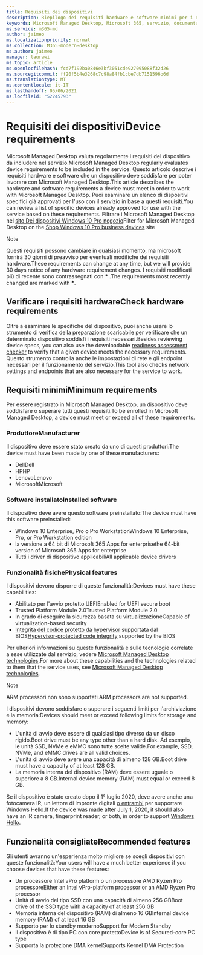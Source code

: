 ```yaml
---
title: Requisiti dei dispositivi
description: Riepilogo dei requisiti hardware e software minimi per i dispositivi che funzionano con Microsoft Managed Desktop
keywords: Microsoft Managed Desktop, Microsoft 365, servizio, documentazione
ms.service: m365-md
author: jaimeo
ms.localizationpriority: normal
ms.collection: M365-modern-desktop
ms.author: jaimeo
manager: laurawi
ms.topic: article
ms.openlocfilehash: fcd7f192ba0846e3bf3051cde927095088f32d26
ms.sourcegitcommit: ff20f5b4e3268c7c98a84fb1cbe7db7151596b6d
ms.translationtype: MT
ms.contentlocale: it-IT
ms.lasthandoff: 05/06/2021
ms.locfileid: "52245793"
---
```

# <a name="device-requirements"></a><span data-ttu-id="90d7a-104">Requisiti dei dispositivi</span><span class="sxs-lookup"><span data-stu-id="90d7a-104">Device requirements</span></span>

<span data-ttu-id="90d7a-105">Microsoft Managed Desktop valuta regolarmente i requisiti del dispositivo da includere nel servizio.</span><span class="sxs-lookup"><span data-stu-id="90d7a-105">Microsoft Managed Desktop regularly evaluates device requirements to be included in the service.</span></span> <span data-ttu-id="90d7a-106">Questo articolo descrive i requisiti hardware e software che un dispositivo deve soddisfare per poter lavorare con Microsoft Managed Desktop.</span><span class="sxs-lookup"><span data-stu-id="90d7a-106">This article describes the hardware and software requirements a device must meet in order to work with Microsoft Managed Desktop.</span></span> <span data-ttu-id="90d7a-107">Puoi esaminare un elenco di dispositivi specifici già approvati per l'uso con il servizio in base a questi requisiti.</span><span class="sxs-lookup"><span data-stu-id="90d7a-107">You can review a list of specific devices already approved for use with the service based on these requirements.</span></span> <span data-ttu-id="90d7a-108">Filtrare i Microsoft Managed Desktop nel [sito Dei dispositivi Windows 10 Pro negozio](https://www.microsoft.com/windowsforbusiness/view-all-devices)</span><span class="sxs-lookup"><span data-stu-id="90d7a-108">Filter for Microsoft Managed Desktop on the [Shop Windows 10 Pro business devices](https://www.microsoft.com/windowsforbusiness/view-all-devices) site</span></span>

> [!NOTE]
> <span data-ttu-id="90d7a-109">Questi requisiti possono cambiare in qualsiasi momento, ma microsoft fornirà 30 giorni di preavviso per eventuali modifiche dei requisiti hardware.</span><span class="sxs-lookup"><span data-stu-id="90d7a-109">These requirements can change at any time, but we will provide 30 days notice of any hardware requirement changes.</span></span> <span data-ttu-id="90d7a-110">I requisiti modificati più di recente sono contrassegnati con **\*** .</span><span class="sxs-lookup"><span data-stu-id="90d7a-110">The requirements most recently changed are marked with **\***.</span></span> 

## <a name="check-hardware-requirements"></a><span data-ttu-id="90d7a-111">Verificare i requisiti hardware</span><span class="sxs-lookup"><span data-stu-id="90d7a-111">Check hardware requirements</span></span>

<span data-ttu-id="90d7a-112">Oltre a esaminare le specifiche del dispositivo, [](../get-ready/readiness-assessment-downloadable.md) puoi anche usare lo strumento di verifica della preparazione scaricabile per verificare che un determinato dispositivo soddisfi i requisiti necessari.</span><span class="sxs-lookup"><span data-stu-id="90d7a-112">Besides reviewing device specs, you can also use the downloadable [readiness assessment checker](../get-ready/readiness-assessment-downloadable.md) to verify that a given device meets the necessary requirements.</span></span> <span data-ttu-id="90d7a-113">Questo strumento controlla anche le impostazioni di rete e gli endpoint necessari per il funzionamento del servizio.</span><span class="sxs-lookup"><span data-stu-id="90d7a-113">This tool also checks network settings and endpoints that are also necessary for the service to work.</span></span>

## <a name="minimum-requirements"></a><span data-ttu-id="90d7a-114">Requisiti minimi</span><span class="sxs-lookup"><span data-stu-id="90d7a-114">Minimum requirements</span></span>

<span data-ttu-id="90d7a-115">Per essere registrato in Microsoft Managed Desktop, un dispositivo deve soddisfare o superare tutti questi requisiti.</span><span class="sxs-lookup"><span data-stu-id="90d7a-115">To be enrolled in Microsoft Managed Desktop, a device must meet or exceed all of these requirements.</span></span>

### <a name="manufacturer"></a><span data-ttu-id="90d7a-116">Produttore</span><span class="sxs-lookup"><span data-stu-id="90d7a-116">Manufacturer</span></span>

<span data-ttu-id="90d7a-117">Il dispositivo deve essere stato creato da uno di questi produttori:</span><span class="sxs-lookup"><span data-stu-id="90d7a-117">The device must have been made by one of these manufacturers:</span></span>

- <span data-ttu-id="90d7a-118">Dell</span><span class="sxs-lookup"><span data-stu-id="90d7a-118">Dell</span></span>
- <span data-ttu-id="90d7a-119">HP</span><span class="sxs-lookup"><span data-stu-id="90d7a-119">HP</span></span>
- <span data-ttu-id="90d7a-120">Lenovo</span><span class="sxs-lookup"><span data-stu-id="90d7a-120">Lenovo</span></span>
- <span data-ttu-id="90d7a-121">Microsoft</span><span class="sxs-lookup"><span data-stu-id="90d7a-121">Microsoft</span></span>


### <a name="installed-software"></a><span data-ttu-id="90d7a-122">Software installato</span><span class="sxs-lookup"><span data-stu-id="90d7a-122">Installed software</span></span>

<span data-ttu-id="90d7a-123">Il dispositivo deve avere questo software preinstallato:</span><span class="sxs-lookup"><span data-stu-id="90d7a-123">The device must have this software preinstalled:</span></span>

- <span data-ttu-id="90d7a-124">Windows 10 Enterprise, Pro o Pro Workstation</span><span class="sxs-lookup"><span data-stu-id="90d7a-124">Windows 10 Enterprise, Pro, or Pro Workstation edition</span></span>
- <span data-ttu-id="90d7a-125">la versione a 64 bit di Microsoft 365 Apps for enterprise</span><span class="sxs-lookup"><span data-stu-id="90d7a-125">the 64-bit version of Microsoft 365 Apps for enterprise</span></span> 
- <span data-ttu-id="90d7a-126">Tutti i driver di dispositivo applicabili</span><span class="sxs-lookup"><span data-stu-id="90d7a-126">All applicable device drivers</span></span>


### <a name="physical-features"></a><span data-ttu-id="90d7a-127">Funzionalità fisiche</span><span class="sxs-lookup"><span data-stu-id="90d7a-127">Physical features</span></span>

<span data-ttu-id="90d7a-128">I dispositivi devono disporre di queste funzionalità:</span><span class="sxs-lookup"><span data-stu-id="90d7a-128">Devices must have these capabilities:</span></span>

- <span data-ttu-id="90d7a-129">Abilitato per l'avvio protetto UEFI</span><span class="sxs-lookup"><span data-stu-id="90d7a-129">Enabled for UEFI secure boot</span></span> 
- <span data-ttu-id="90d7a-130">Trusted Platform Module 2.0</span><span class="sxs-lookup"><span data-stu-id="90d7a-130">Trusted Platform Module 2.0</span></span> 
- <span data-ttu-id="90d7a-131">In grado di eseguire la sicurezza basata su virtualizzazione</span><span class="sxs-lookup"><span data-stu-id="90d7a-131">Capable of virtualization-based security</span></span> 
- <span data-ttu-id="90d7a-132">[Integrità del codice protetto da hypervisor](/windows-hardware/drivers/bringup/device-guard-and-credential-guard) supportata dal BIOS</span><span class="sxs-lookup"><span data-stu-id="90d7a-132">[Hypervisor-protected code integrity](/windows-hardware/drivers/bringup/device-guard-and-credential-guard) supported by the BIOS</span></span>

<span data-ttu-id="90d7a-133">Per ulteriori informazioni su queste funzionalità e sulle tecnologie correlate a esse utilizzate dal servizio, vedere [Microsoft Managed Desktop technologies](../intro/technologies.md).</span><span class="sxs-lookup"><span data-stu-id="90d7a-133">For more about these capabilities and the technologies related to them that the service uses, see [Microsoft Managed Desktop technologies](../intro/technologies.md).</span></span>

> [!NOTE]
> <span data-ttu-id="90d7a-134">ARM processori non sono supportati.</span><span class="sxs-lookup"><span data-stu-id="90d7a-134">ARM processors are not supported.</span></span>

<span data-ttu-id="90d7a-135">I dispositivi devono soddisfare o superare i seguenti limiti per l'archiviazione e la memoria:</span><span class="sxs-lookup"><span data-stu-id="90d7a-135">Devices should meet or exceed following limits for storage and memory:</span></span>

- <span data-ttu-id="90d7a-136">L'unità di avvio deve essere di qualsiasi tipo diverso da un disco rigido.</span><span class="sxs-lookup"><span data-stu-id="90d7a-136">Boot drive must be any type other than a hard disk.</span></span> <span data-ttu-id="90d7a-137">Ad esempio, le unità SSD, NVMe e eMMC sono tutte scelte valide.</span><span class="sxs-lookup"><span data-stu-id="90d7a-137">For example, SSD, NVMe, and eMMC drives are all valid choices.</span></span>
- <span data-ttu-id="90d7a-138">L'unità di avvio deve avere una capacità di almeno 128 GB.</span><span class="sxs-lookup"><span data-stu-id="90d7a-138">Boot drive must have a capacity of at least 128 GB.</span></span>
- <span data-ttu-id="90d7a-139">La memoria interna del dispositivo (RAM) deve essere uguale o superiore a 8 GB.</span><span class="sxs-lookup"><span data-stu-id="90d7a-139">Internal device memory (RAM) must equal or exceed 8 GB.</span></span>

<span data-ttu-id="90d7a-140">Se il dispositivo è stato creato dopo il 1° luglio 2020, deve avere anche una fotocamera IR, un lettore di impronte digitali [o entrambi,](/windows-hardware/design/device-experiences/windows-hello-enhanced-sign-in-security)per supportare Windows Hello.</span><span class="sxs-lookup"><span data-stu-id="90d7a-140">If the device was made after July 1, 2020, it should also have an IR camera, fingerprint reader, or both, in order to support [Windows Hello](/windows-hardware/design/device-experiences/windows-hello-enhanced-sign-in-security).</span></span>

## <a name="recommended-features"></a><span data-ttu-id="90d7a-141">Funzionalità consigliate</span><span class="sxs-lookup"><span data-stu-id="90d7a-141">Recommended features</span></span>

<span data-ttu-id="90d7a-142">Gli utenti avranno un'esperienza molto migliore se scegli dispositivi con queste funzionalità:</span><span class="sxs-lookup"><span data-stu-id="90d7a-142">Your users will have a much better experience if you choose devices that have these features:</span></span>

- <span data-ttu-id="90d7a-143">Un processore Intel vPro platform o un processore AMD Ryzen Pro processore</span><span class="sxs-lookup"><span data-stu-id="90d7a-143">Either an Intel vPro-platform processor or an AMD Ryzen Pro processor</span></span>
- <span data-ttu-id="90d7a-144">Unità di avvio del tipo SSD con una capacità di almeno 256 GB</span><span class="sxs-lookup"><span data-stu-id="90d7a-144">Boot drive of the SSD type with a capacity of at least 256 GB</span></span>
- <span data-ttu-id="90d7a-145">Memoria interna del dispositivo (RAM) di almeno 16 GB</span><span class="sxs-lookup"><span data-stu-id="90d7a-145">Internal device memory (RAM) of at least 16 GB</span></span>
- <span data-ttu-id="90d7a-146">Supporto per lo standby moderno</span><span class="sxs-lookup"><span data-stu-id="90d7a-146">Support for Modern Standby</span></span>
- <span data-ttu-id="90d7a-147">Il dispositivo è di tipo PC con core protetto</span><span class="sxs-lookup"><span data-stu-id="90d7a-147">Device is of Secured-core PC type</span></span>
- <span data-ttu-id="90d7a-148">Supporta la protezione DMA kernel</span><span class="sxs-lookup"><span data-stu-id="90d7a-148">Supports Kernel DMA Protection</span></span>
